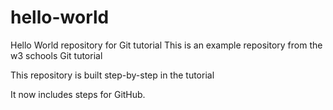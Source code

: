 # hello-world
Hello World repository for Git tutorial
This is an example repository from the w3 schools Git tutorial

This repository is built step-by-step in the tutorial

It now includes steps for GitHub.
